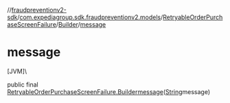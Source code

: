 //[fraudpreventionv2-sdk](../../../../index.md)/[com.expediagroup.sdk.fraudpreventionv2.models](../../index.md)/[RetryableOrderPurchaseScreenFailure](../index.md)/[Builder](index.md)/[message](message.md)

# message

[JVM]\

public final [RetryableOrderPurchaseScreenFailure.Builder](index.md)[message](message.md)([String](https://docs.oracle.com/javase/8/docs/api/java/lang/String.html)message)

